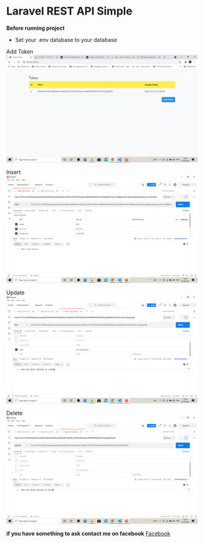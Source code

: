 # Laravel REST API Simple

**Before running project**
- Set your .env database to your database 

Add Token
![enter image description here](https://raw.githubusercontent.com/maldinipunisher/images/main/r_api_1.png)

Insert
![enter image description here](https://raw.githubusercontent.com/maldinipunisher/images/main/r_api_2.png)

Update
![enter image description here](https://raw.githubusercontent.com/maldinipunisher/images/main/r_api_3.png)

Delete
![enter image description here](https://raw.githubusercontent.com/maldinipunisher/images/main/r_api_4.png)



**if you have something to ask contact me on facebook**
[Facebook](https://www.facebook.com/NishinoYuki.hai)